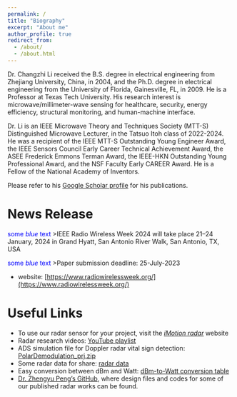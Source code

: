 ```yaml
---
permalink: /
title: "Biography"
excerpt: "About me"
author_profile: true
redirect_from: 
  - /about/
  - /about.html
---
```


Dr. Changzhi Li received the B.S. degree in electrical engineering from Zhejiang University, China, in 2004, and the Ph.D. degree in electrical engineering from the University of Florida, Gainesville, FL, in 2009. He is a Professor at Texas Tech University. His research interest is microwave/millimeter-wave sensing for healthcare, security, energy efficiency, structural monitoring, and human-machine interface.

Dr. Li is an IEEE Microwave Theory and Techniques Society (MTT-S) Distinguished Microwave Lecturer, in the Tatsuo Itoh class of 2022-2024. He was a recipient of the IEEE MTT-S Outstanding Young Engineer Award, the IEEE Sensors Council Early Career Technical Achievement Award, the ASEE Frederick Emmons Terman Award, the IEEE-HKN Outstanding Young Professional Award, and the NSF Faculty Early CAREER Award. He is a Fellow of the National Academy of Inventors.

Please refer to his [Google Scholar profile](http://scholar.google.com/citations?user=Hx6pVv4AAAAJ&hl=en) for his publications.


# News Release

<span style="color:blue">some *blue* text</span> >IEEE Radio Wireless Week 2024 will take place 21–24 January, 2024 in Grand Hyatt, San Antonio River Walk, San Antonio, TX, USA

<span style="color:blue">some *blue* text</span> >Paper submission deadline: 25-July-2023
- website: [https://www.radiowirelessweek.org/](https://www.radiowirelessweek.org/)


# Useful Links

- To use our radar sensor for your project, visit the *[iMotion radar](https://sites.google.com/site/imotionradar/home)* website
- Radar research videos: [YouTube playlist](https://www.youtube.com/playlist?list=PL8pR23L-R7oVtj-XsV4Y7dmyFIFfGFw3y) 
- ADS simulation file for Doppler radar vital sign detection: [PolarDemodulation_prj.zip](http://www.webpages.ttu.edu/chali/PolarDemodulation_prj.zip)
- Some radar data for share: [radar data](https://sites.google.com/site/clilabsite/radar-projects/data-share)
- Easy conversion between dBm and Watt: [dBm-to-Watt conversion table](http://www.minicircuits.com/pages/pdfs/dg03-110.pdf)
- [Dr. Zhengyu Peng’s GitHub](https://github.com/rookiepeng?tab=repositories), where design files and codes for some of our published radar works can be found.
